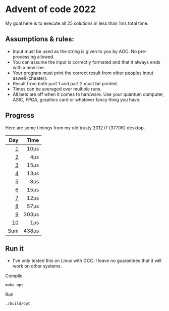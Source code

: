 # Advent of code 2022

My goal here is to execute all 25 solutions in less than 1ms total time.

## Assumptions & rules:

- Input must be used as the string is given to you by AOC. No pre-processing allowed.
- You can assume the input is correctly formated and that it always ends with a new line.
- Your program must print the correct result from other peoples input aswell (cheater).
- Result from both part 1 and part 2 must be printed.
- Times can be averaged over multiple runs.
- All bets are off when it comes to hardware. Use your quantum computer, ASIC, FPGA, graphics card or whatever fancy thing you have.


## Progress

Here are some timings from my old trusty 2012 i7 (3770K) desktop.

|  Day |    Time |
| ---: | ------: |
|  [1] |    10µs |
|  [2] |     4µs |
|  [3] |    15µs |
|  [4] |    13µs |
|  [5] |     8µs |
|  [6] |    15µs |
|  [7] |    12µs |
|  [8] |    57µs |
|  [9] |   303µs |
| [10] |     1µs |
|  Sum |   438µs |

## Run it

- I've only tested this on Linux with GCC. I leave no guarantees that it will work on other systems.

Compile
```
make opt
```
Run
```
./build/opt
```

[1]: src/Day1.c
[2]: src/Day2.c
[3]: src/Day3.c
[4]: src/Day4.c
[5]: src/Day5.c
[6]: src/Day6.c
[7]: src/Day7.c
[8]: src/Day8.c
[9]: src/Day9.c
[10]: src/Day10.c
